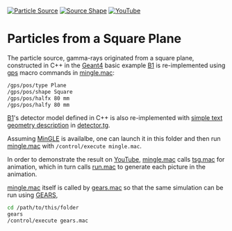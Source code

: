 [![Particle Source](https://img.shields.io/badge/Particle-Source-blue?style=flat)](../..)
[![Source Shape](https://img.shields.io/badge/Source-Shape-yellow?style=flat)](..)
[![YouTube](https://img.shields.io/badge/You-Tube-red?style=flat)](https://youtube.com/shorts/YwhMtgNypwU)

# Particles from a Square Plane

The particle source, gamma-rays originated from a square plane, constructed in C++ in the [Geant4][] basic example [B1][] is re-implemented using [gps](../..) macro commands in [mingle.mac][]:

```sh
/gps/pos/type Plane
/gps/pos/shape Square
/gps/pos/halfx 80 mm
/gps/pos/halfy 80 mm
```

[B1][]'s detector model defined in C++ is also re-implemented with [simple text geometry description](../../../detector) in [detector.tg][].

Assuming [MinGLE][] is availalbe, one can launch it in this folder and then run [mingle.mac][] with `/control/execute mingle.mac`.

In order to demonstrate the result on [YouTube][], [mingle.mac][] calls [tsg.mac][] for animation, which in turn calls [run.mac][] to generate each picture in the animation.

[mingle.mac][] itself is called by [gears.mac][] so that the same simulation can be run using [GEARS][],

```sh
cd /path/to/this/folder
gears
/control/execute gears.mac
```

[Geant4]: https://physino.xyz/geant4
[B1]: https://github.com/Geant4/geant4/tree/master/examples/basic/B1
[mingle.mac]: https://github.com/jintonic/geant4/tree/master/source/shape/square/mingle.mac
[gears.mac]: https://github.com/jintonic/geant4/tree/master/source/shape/square/gears.mac
[run.mac]: https://github.com/jintonic/geant4/tree/master/source/shape/square/run.mac
[tsg.mac]: https://github.com/jintonic/geant4/tree/master/source/shape/square/tsg.mac
[detector.tg]: https://github.com/jintonic/geant4/tree/master/source/shape/square/detector.tg
[GEARS]: https://github.com/jintonic/gears
[MinGLE]: https://github.com/jintonic/mingle
[YouTube]: https://youtube.com/shorts/YwhMtgNypwU
